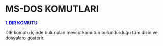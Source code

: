 #  MS-DOS KOMUTLARI

__<span style="color:blue">1.DIR KOMUTU__  

DIR komutu içinde bulunulan mevcutkomutun bulundurduğu tüm dizin ve dosyalaro gösterir.  
